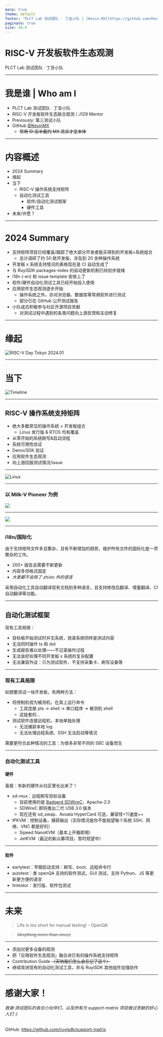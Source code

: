 ```yaml
---
marp: true
theme: default
footer: 'PLCT Lab 测试团队 · 丁丑小队 | [Kevin.MX](https://github.com/KevinMX), CC-BY 4.0'
paginate: true
size: 16:9
---
```


# RISC-V 开发板软件生态观测

PLCT Lab 测试团队 · 丁丑小队

<!-- _paginate: "skip" -->

---

# 我是谁 | Who am I

- PLCT Lab 测试团队 · 丁丑小队
- RISC-V 开发板软件生态联合观测 / J129 Mentor
- Previously: 第三测试小队
- GitHub [@KevinMX](https://github.com/KevinMX)
  - ~~常用 ID 后半截的 MX 其实才是本体~~

<!-- footer: "" -->

---

# 内容概述

- 2024 Summary
- 缘起
- 当下
    - RISC-V 操作系统支持矩阵
    - 自动化测试工具
        - 软件/自动化测试框架
        - 硬件工具
- 未来/许愿？

<!-- footer: "" -->

---

# 2024 Summary

- 支持矩阵项目已经覆盖/跟踪了绝大部分开发者能买得到的开发板×系统组合
    - 总计调研了约 50 款开发板，涉及到 20 余种操作系统
- 开发板 x 系统支持情况的表格现在是 CI 自动生成了
- 与 RuyiSDK packages-index 的自动更新机制已经初步就绪
- i18n (-en) 和 issue template 安排上了
- 软件/硬件自动化测试工具已经开始投入使用
- 应用软件生态观测逐步开始
    - 操作系统之外，亦对浏览器、数据库等常用软件进行测试
    - 部分已在 GitHub 公开测试报告
- 小队成员积极参与社区开源项目贡献
    - 对测试过程中遇到的各类问题向上游反馈和主动修复

---

# 缘起

![RISC-V Day Tokyo 2024.01](../../month16/PLCT_OpenDay_2024/image/2024-08-19-04-20-57.png)

---

# 当下

![Timeline](../../month16/PLCT_OpenDay_2024/image/timeline.png)

---

## RISC-V 操作系统支持矩阵

- 绝大多数常见的操作系统 × 开发板组合
    - Linux 发行版 & RTOS 均有覆盖
- 从零开始的系统刷写&启动流程
- 系统可用性验证
- Demo/SDK 验证
- 应用软件生态观测
- 向上游回报测试情况/issue

---

![Linux](https://ruyisdk.github.io/support-matrix/linux.svg)

---

### 以 Milk-V Pioneer 为例

![](../../month16/PLCT_OpenDay_2024/image/2024-08-23-03-01-44.png)

---

![](../../month16/PLCT_OpenDay_2024/image/2024-08-19-05-24-43.png)

---

### i18n/国际化

由于支持矩阵文件多且繁杂，且有不断增加的趋势，维护所有文件的国际化是一项繁杂的工作。
- 200+ 报告且需要不断更新
- 内容多但格式固定
- *大家都不会除了 zh/en 外的语言*

采用自动化工具自动翻译现有文档到多种语言，且支持修改后翻译、增量翻译、CI 自动翻译等功能。

---

## 自动化测试框架

现有工具局限：

- 目标板开始测试时并无系统，烧录系统同样是测试内容
- 无法同时操作 ts 和 dut
- 生成报告难以处理——不记录操作过程
- 无法良好处理不同开发板 x 系统的复杂配置
- 无法兼容外设：只为测试软件，不支持采集卡、刷写设备等

---

### 现有工具局限

如想要测试一块开发板，有两种方法：
- 将控制机视为被测机，在其上运行命令
    - 工具连接 pts -> shell -> 串口程序 -> 被测机 shell
    - 这娃套的…
- 测试软件连接远程机，本地单独处理
    - 无法捕获本地 log
    - 无法处理远程系统、SSH 无法启动等情况

需要更符合此种情况的工具：为很多非常不同的 SBC 设备而生

---

### 自动化测试工具

#### 硬件

喜报：有新的硬件从社区里长出来了！

- sd-mux：远程刷写目标设备
    - 目前使用的是 [Badgerd SDWireC](https://github.com/Badger-Embedded/badgerd-sdwirec)，Apache-2.0
    - SDWireC 即将推出二代 USB 3.0 版本
    - 现在还有 sd_swap、Avoata HyperCard 可选，兼容性+?/速度++
- IPKVM：控制设备，捕获输出（实际情况是你不能指望每个系统 SSH、网络、VNC 都是好的）
    - Sipeed NanoKVM（基本上开箱即用）
    - JetKVM（最近的新众筹项目，暂时观望中）

---

#### 软件

- earlytest：早期启动支持：刷写、boot、远程命令行
- autotest：类 openQA 支持的软件测试，GUI 测试，支持 Python、JS 等更新更方便的语言
- lintestor：发行版、软件包测试

---

# 未来

> Life is too short for manual testing! - OpenQA

> ~~(Anything more than once)~~

---

- 添加对更多设备的观测
- 把「应用软件生态观测」融合进已有的操作系统支持矩阵
- Contribution Guide ~~（天呐我们怎么会忘记了这个）~~
- 继续改进现有的自动化测试工具，并与 RuyiSDK 其他组件加强协作
    

---

# 感谢大家！

###### 致谢·测试团队的各位小伙伴们，以及所有为 support-matrix 项目做过贡献的好心人们 :)

GitHub: https://github.com/ruyisdk/support-matrix